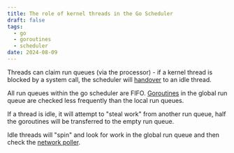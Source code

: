 ```yaml
---
title: The role of kernel threads in the Go Scheduler
draft: false
tags:
  - go
  - goroutines
  - scheduler
date: 2024-08-09
---
```

Threads can claim run queues (via the processor) - if a kernel thread is blocked by a system call, the scheduler will [handover](2408091856) to an idle thread.

All run queues within the go scheduler are FIFO. [Goroutines](2408091230) in the global run queue are checked less frequently than the local run queues.

If a thread is idle, it will attempt to "steal work" from another run queue, half the goroutines will be transferred to the empty run queue.

Idle threads will "spin" and look for work in the global run queue and then check the [network poller](2408091833).
